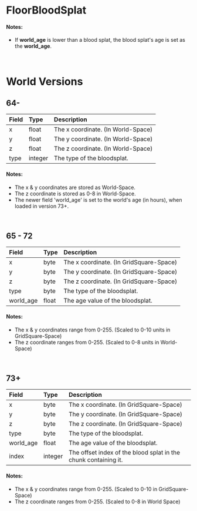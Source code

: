 # FloorBloodSplat

#### Notes:

-   If **world_age** is lower than a blood splat, the blood splat's age is set as the **world_age**.

<br>

# World Versions

## 64-

| Field | Type    | Description                        |
| :---- | :------ | :--------------------------------- |
| x     | float   | The x coordinate. (In World-Space) |
| y     | float   | The y coordinate. (In World-Space) |
| z     | float   | The z coordinate. (In World-Space) |
| type  | integer | The type of the bloodsplat.        |

#### Notes:

-   The x & y coordinates are stored as World-Space.
-   The z coordinate is stored as 0-8 in World-Space.
-   The newer field 'world_age' is set to the world's age (in hours), when loaded in version 73+.

<br>

## 65 - 72

| Field     | Type  | Description                             |
| :-------- | :---- | :-------------------------------------- |
| x         | byte  | The x coordinate. (In GridSquare-Space) |
| y         | byte  | The y coordinate. (In GridSquare-Space) |
| z         | byte  | The z coordinate. (In GridSquare-Space) |
| type      | byte  | The type of the bloodsplat.             |
| world_age | float | The age value of the bloodsplat.        |

#### Notes:

-   The x & y coordinates range from 0-255. (Scaled to 0-10 units in GridSquare-Space)
-   The z coordinate ranges from 0-255. (Scaled to 0-8 units in World-Space)

<br>

## 73+

| Field     | Type    | Description                                                     |
| :-------- | :------ | :-------------------------------------------------------------- |
| x         | byte    | The x coordinate. (In GridSquare-Space)                         |
| y         | byte    | The y coordinate. (In GridSquare-Space)                         |
| z         | byte    | The z coordinate. (In GridSquare-Space)                         |
| type      | byte    | The type of the bloodsplat.                                     |
| world_age | float   | The age value of the bloodsplat.                                |
| index     | integer | The offset index of the blood splat in the chunk containing it. |

#### Notes:

-   The x & y coordinates range from 0-255. (Scaled to 0-10 in GridSquare-Space)
-   The z coordinate ranges from 0-255. (Scaled to 0-8 in World Space)
